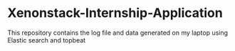 # Xenonstack-Internship-Application
This repository contains the log file and data generated on my laptop using Elastic search and topbeat
